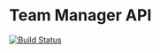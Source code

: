 # Team Manager API

[![Build Status](https://travis-ci.org/pachun/team_manager.svg?branch=master)](https://travis-ci.org/pachun/team_manager)

